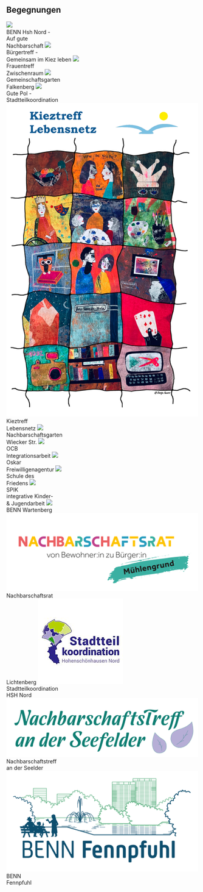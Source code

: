 ## Begegnungen


  <label class="youthclub" onclick="javascript:window.open('BENN_HSH.html', '_self')">
    <img src="/Begegnungen/Images/BENN/logo.jpg"><br><span class="notranslate">BENN Hsh Nord -<br>Auf gute<br>Nachbarschaft</span>
  </label>
  <label class="youthclub" onclick="javascript:window.open('/Begegnungen/Buergertreff.html', '_self')">
    <img src="/Begegnungen/Images/Buergertreff/logo.png"><br><span class="notranslate">Bürgertreff -<br>Gemeinsam im Kiez leben</span>
  </label>
   <label class="youthclub" onclick="javascript:window.open('Frauentreff.html', '_self')">
    <img src="Images/Frauentreff/logo.png"><br><span class="notranslate">Frauentreff<br>Zwischenraum</span>
   </label>
  <label class="youthclub" onclick="javascript:window.open('HVWgarten.html', '_self')">
    <img src="/Begegnungen/Images/HVWgarten/logo.jpg"><br><span class="notranslate">Gemeinschaftsgarten<br>Falkenberg</span>
  </label>
  <label class="youthclub" onclick="javascript:window.open('/Begegnungen/GutePol.html', '_self')">
    <img src="/Begegnungen/Images/GutePol/GPlogo.png"><br><span class="notranslate">Gute Pol -<br>Stadtteilkoordination</span>
  </label>
  <label class="youthclub" onclick="javascript:window.open('/Begegnungen/Kieztreff.html', '_self')">
    <img src="/Begegnungen/Images/Kieztreff/Kieztreff_Titelbild_transparent_kl_(c) Sanja Cekov.png"><br><span class="notranslate">Kieztreff<br>Lebensnetz</span>
  </label>
  <label class="youthclub" onclick="javascript:window.open('/Begegnungen/WieckerStr.html', '_self')">
    <img src="/Begegnungen/Images/WieckerStr/5.jpg"><br><span class="notranslate">Nachbarschaftsgarten<br>Wiecker Str.</span>
  </label>
   <label class="youthclub" onclick="javascript:window.open('OCB_Integration.html', '_self')">
    <img src="/Jugendklubs/images/Logos/offener_club_berlin.png"><br><span class="notranslate">OCB<br>Integrationsarbeit</span>
  </label>
  <label class="youthclub" onclick="javascript:window.open('Oskar.html', '_self')">
    <img src="/Begegnungen/Images/Oskar/logo.jpg"><br><span class="notranslate">Oskar<br>Freiwilligenagentur</span>
  </label>
  <label class="youthclub" onclick="javascript:window.open('SchuleFrieden.html', '_self')">
    <img src="/Begegnungen/Images/SchuleFrieden/logo.png"><br><span class="notranslate">Schule des<br>Friedens</span>
  </label>
  <label class="youthclub" onclick="javascript:window.open('SPIK_Integration.html', '_self')">
    <img src="/Jugendklubs/images/SPIK_JK/logo.jpg"><br><span class="notranslate">SPIK<br>integrative Kinder-<br>& Jugendarbeit</span>
  </label>
   <label class="youthclub" onclick="javascript:window.open('/Begegnungen/BENNwart.html', '_self')">
    <img src="/Begegnungen/Images/BENNwart/LogoBENNwart.png"><br><span class="notranslate">BENN Wartenberg</span>
  </label>
     <label class="youthclub" onclick="javascript:window.open('/Begegnungen/Nachbarschaftsrat.html', '_self')">
  <img src="/Begegnungen/Images/Nachbarschaftsrat/Logo-Nachbarschaftsrat(1).jpg"><br><span class="notranslate">Nachbarschaftsrat<br>Lichtenberg</span>
  </label>
       <label class="youthclub" onclick="javascript:window.open('/Begegnungen/StadtteilkoordinationHSHNord.html', '_self')">
  <img src="/Begegnungen/Images/StadtteilkoordinationHSHNord/STK_38mm_quadratisch.jpg"><br><span class="notranslate">Stadtteilkoordination<br>HSH Nord</span>
  </label>
         <label class="youthclub" onclick="javascript:window.open('/Begegnungen/NachbarschaftstreffSeefelder.html', '_self')">
  <img src="/Begegnungen/Images/NachbarschaftstreffSeefelder/NTSeefelder_Schriftzug (2).png"><br><span class="notranslate">Nachbarschaftstreff<br>an der Seelder</span>
  </label>
       <label class="youthclub" onclick="javascript:window.open('/Begegnungen/BENNfenn.html', '_self')">
  <img src="/Begegnungen/Images/BENNfenn/BENNFennpfuhl_LogoIllu_RGB-duo.png"><br><span class="notranslate">BENN<br>Fennpfuhl</span>
  </label>

